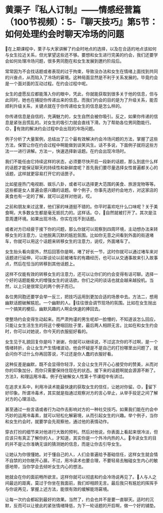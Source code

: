 # 黄栗子『私人订制』——情感经营篇（100节视频）：5-『聊天技巧』第5节：如何处理约会时聊天冷场的问题

🎼在上期课程中，栗子与大家讲解了约会时地点的选择，以及在合适的地点该如何与女生拉近关系，但光掌望这些还不够。要想和女生进行完美的约会，我们还要学会如何处理冷场问题，很多男同胞在和女生发展到邀约阶段后。

常常因为不会找话题或者表现的过于拘束，导致没办法和女生在情绪上面找到共同的兴奋点，从而陷入了冷场的窘境。这种局面显然是不利于关系发展的。毕竟约会是一个面对面的互动过程。在约会过程中呢。

女生的虚愿反应都能落入你的眼中，凭此，你就能获取到很多关于他的信息，但与此同时，她也在捕捉你传递出来的信息。而我们约会的目的是为了升级关系，能否顺利升级关系，关键点就在于你传递给女生的信息是怎么样的。

你传递信息是自信的，充满魅力的，女生自然会被你吸引。反之，如果你传递的信息是紧张且慌乱的。对女生的吸引力就会直线下滑。为了帮助各位男同胞能行。😊，🎼有效的解决约会过程中会出现的冷场问题。

例子分析了大量案例，总结出了三个最有效解决约会冷场问题的方法，掌握了这些方法，保管让你在约会过程中啊能做到谈笑风生。话不多说，下面例子就将这些方法一一进行讲解。方法一，快速选择新话题。在约会出现冷场时。

我们不能任由它持续这样的状态，必须要尽快开启一段新的话题，那么到底什么样的话题才能保证聊天的持续性和新鲜度呢？首先我们要尽量选择女性普遍都关心的话题，这样就更容易打开它的话匣子。

比如星座热门电视剧、娱乐八卦，或者可以选择更大范围的美食、旅游宠物等等。这些都是女人普遍会感兴趣的话题。举个例子，你事先选好约会地方，对这家店的美食也有一定的了解，就可以这样对他说，哎。

之前和朋友来过这里，他们家的味道挺不错的。你平时喜欢吃什么口味呢？关于美食啊，大多数女生都是毫无抵抗力的。这样话。😊，🎼自然就被打开了。其次是注意周遭环境。如果出现冷场，你实在找不到话题。

或者对方已经疲于接下你的问题，那么你就可以观察到四周环境，主动想办法来转移女生的注意力，让他脱离沉默的尴尬氛围。比如你无意之间看到外面的街道堵车，你就可以用这个话题来转移女生的注意力，说哎，外面堵车了。

女生抬头看向窗外，然后回答你是啊，堵了好长一节，这时你就可以通过堵车来对话题进行延伸，可以斯谈论以前被堵车的有趣经历，也可以从交通事故来引入故事点，然后在恰当的转移到其他话题上。

这样不仅能有效的转移女生的注意力，还可以让你们的约会变得有话可聊。选择一个好的话题能极大的增强女生的说话欲。你们之间的谈话也就会越来越投机。当然，以上只是很常见的两个例子而已。

各位男同胞还要学会举一反三，把技巧运用到更加合适的场景中去。方法二，想用幽默话题破解尴尬。一个幽默的人。🎼往往很会调节现场的氛围。比如在女生抛出一个搞笑的梗后，幽默风趣的人啊会快速的捧回去。

使整场约会变得生动起来。而严肃拘谨的男生呢却一脸懵的，不知道该怎么回应，只能让女生活生生的将这个梗咽回肚子里，最后两人相顾无言。比如在和女生约会时，你可以对她说，你今天的衣服挺好看的。

女生见于礼貌回复你是吗？谢谢，你就可以继续说，不过这次你的不过啊，是一个情绪转折，会让女生产生情绪波动，他会怀疑是不是自己的打扮哪里出问题了，就会问你不过什么你再回答说，不过还是你人蠢的衣服好看。

这种反差是幽默，既不会显得你轻浮，又会让女生开开心心接受你的赞美，从而对你的印象加分，而你只需要保持住现在的状态。接下来的话题啊就会源源不断了。方法3，和理运用冷毒。例子在破解女人性第十节课程中有讲过。

在追求关系中，利用冷读术能最快速的获取女生的信任，让她对你留。😊，🎼留下好印象。所谓冷毒术，其实就是指通过观察对方的言心举止，从举手投足之间了解对方的心理活动。

甚至通过一些言语或者行为动作去影响对方的一种社交技巧。如果我们能在约会中巧妙的运用冷毒素，就可以轻松化解窘境，从而引起女生的兴趣。举个例子，当你和女生约会时，就要学会先观察他，通过他的表情动作。

穿衣打扮的细节来对他进行大致的预判。然后对他说，你表面上看起来很冷淡，但应该只有真正了解你的人，才知道，其实你是一个外冷内热的人。🎼冷读女生的目的并不是让你准确无误的猜测她的信息，而是让你去引导女生。

让她认为你很懂她。对于懂自己的人，人们会普遍给予基础信任，这样女生就会情不自禁的对你敞开心扉。不过，用冷读术也要合理，不要轻易去触碰女生内心的敏感地带，当你学会去倾听女生内心的想法。

她就会在你的面前畅所欲言。这样你就可以彻底和约会冷场说再见了。🎼人与人之间最远的距离，莫过于你坐在我面前，我们却相顾无言。最后我只有尴尬的挥挥手与你说再见，掌握上述方法，能很有效的缓解能场窘境。

让每一次约会都起到最好的效果。当然了，约会也并不是要一直聊天。适时的沉默，反而可以让彼此的紧张情绪降低，为下一轮话题的开启啊，做一个好的铺垫。

